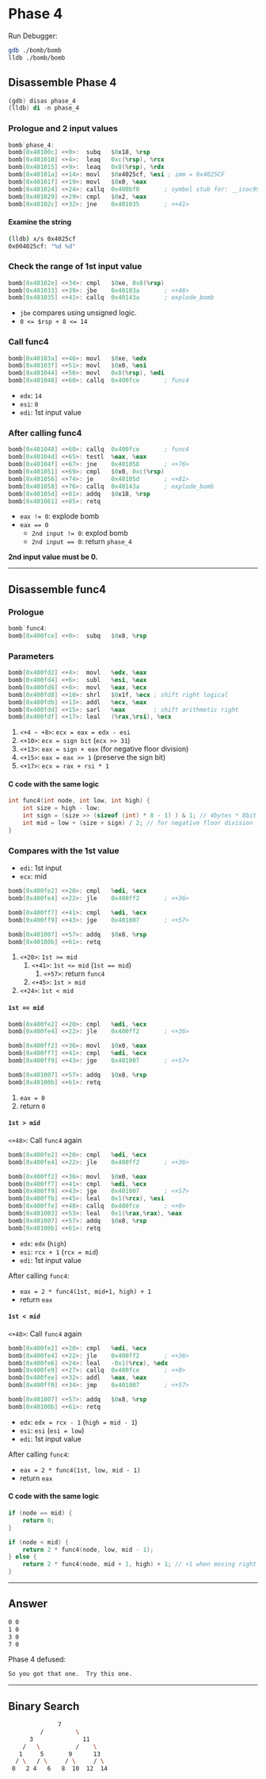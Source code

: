 # Phase 4

Run Debugger:

```bash
gdb ./bomb/bomb
lldb ./bomb/bomb
```

## Disassemble Phase 4

```asm
(gdb) disas phase_4
(lldb) di -n phase_4
```

### Prologue and 2 input values

```asm
bomb`phase_4:
bomb[0x40100c] <+0>:  subq   $0x18, %rsp
bomb[0x401010] <+4>:  leaq   0xc(%rsp), %rcx
bomb[0x401015] <+9>:  leaq   0x8(%rsp), %rdx
bomb[0x40101a] <+14>: movl   $0x4025cf, %esi ; imm = 0x4025CF
bomb[0x40101f] <+19>: movl   $0x0, %eax
bomb[0x401024] <+24>: callq  0x400bf0       ; symbol stub for: __isoc99_sscanf
bomb[0x401029] <+29>: cmpl   $0x2, %eax
bomb[0x40102c] <+32>: jne    0x401035       ; <+41>
```

#### Examine the string

```bash
(lldb) x/s 0x4025cf
0x004025cf: "%d %d"
```

### Check the range of 1st input value

```asm
bomb[0x40102e] <+34>: cmpl   $0xe, 0x8(%rsp)
bomb[0x401033] <+39>: jbe    0x40103a       ; <+46>
bomb[0x401035] <+41>: callq  0x40143a       ; explode_bomb
```

- `jbe` compares using unsigned logic. 
- `0 <= $rsp + 8 <= 14`

### Call func4

```asm
bomb[0x40103a] <+46>: movl   $0xe, %edx
bomb[0x40103f] <+51>: movl   $0x0, %esi
bomb[0x401044] <+56>: movl   0x8(%rsp), %edi
bomb[0x401048] <+60>: callq  0x400fce       ; func4
```

- `edx`: `14`
- `esi`: `0`
- `edi`: 1st input value

### After calling func4

```asm
bomb[0x401048] <+60>: callq  0x400fce       ; func4
bomb[0x40104d] <+65>: testl  %eax, %eax
bomb[0x40104f] <+67>: jne    0x401058       ; <+76>
bomb[0x401051] <+69>: cmpl   $0x0, 0xc(%rsp)
bomb[0x401056] <+74>: je     0x40105d       ; <+81>
bomb[0x401058] <+76>: callq  0x40143a       ; explode_bomb
bomb[0x40105d] <+81>: addq   $0x18, %rsp
bomb[0x401061] <+85>: retq
```

- `eax != 0`: explode bomb
- `eax == 0`
  - `2nd input != 0`: explod bomb
  - `2nd input == 0`: return `phase_4`

**2nd input value must be 0.**

---

## Disassemble func4

### Prologue

```asm
bomb`func4:
bomb[0x400fce] <+0>:  subq   $0x8, %rsp
```

### Parameters

```asm
bomb[0x400fd2] <+4>:  movl   %edx, %eax
bomb[0x400fd4] <+6>:  subl   %esi, %eax
bomb[0x400fd6] <+8>:  movl   %eax, %ecx
bomb[0x400fd8] <+10>: shrl   $0x1f, %ecx ; shift right logical
bomb[0x400fdb] <+13>: addl   %ecx, %eax
bomb[0x400fdd] <+15>: sarl   %eax        ; shift arithmetic right
bomb[0x400fdf] <+17>: leal   (%rax,%rsi), %ecx
```

1. `<+4 ~ +8>`: `ecx = eax = edx - esi`
1. `<+10>`: `ecx = sign bit` (`ecx >> 31`)
1. `<+13>`: `eax = sign + eax` (for negative floor division)
1. `<+15>`: `eax = eax >> 1` (preserve the sign bit)
1. `<+17>`: `ecx = rax + rsi * 1`

#### C code with the same logic

```c
int func4(int node, int low, int high) {
	int size = high - low;
	int sign = (size >> (sizeof (int) * 8 - 1) ) & 1; // 4bytes * 8bit - 1bit
	int mid = low + (size + sign) / 2; // for negative floor division
}
```

### Compares with the 1st value

- `edi`: 1st input
- `ecx`: mid

```asm
bomb[0x400fe2] <+20>: cmpl   %edi, %ecx
bomb[0x400fe4] <+22>: jle    0x400ff2       ; <+36>

bomb[0x400ff7] <+41>: cmpl   %edi, %ecx
bomb[0x400ff9] <+43>: jge    0x401007       ; <+57>

bomb[0x401007] <+57>: addq   $0x8, %rsp
bomb[0x40100b] <+61>: retq
```

1. `<+20>`: `1st >= mid`
   1. `<+41>`: `1st <= mid` (`1st == mid`)
      1. `<+57>`: return `func4`
   1. `<+45>`: `1st > mid`
1. `<+24>`: `1st < mid`

#### `1st == mid`

```asm
bomb[0x400fe2] <+20>: cmpl   %edi, %ecx
bomb[0x400fe4] <+22>: jle    0x400ff2       ; <+36>

bomb[0x400ff2] <+36>: movl   $0x0, %eax
bomb[0x400ff7] <+41>: cmpl   %edi, %ecx
bomb[0x400ff9] <+43>: jge    0x401007       ; <+57>

bomb[0x401007] <+57>: addq   $0x8, %rsp
bomb[0x40100b] <+61>: retq
```

1. `eax = 0`
1. return `0` 

#### `1st > mid`

`<+48>`: Call `func4` again

```asm
bomb[0x400fe2] <+20>: cmpl   %edi, %ecx
bomb[0x400fe4] <+22>: jle    0x400ff2       ; <+36>

bomb[0x400ff2] <+36>: movl   $0x0, %eax
bomb[0x400ff7] <+41>: cmpl   %edi, %ecx
bomb[0x400ff9] <+43>: jge    0x401007       ; <+57>
bomb[0x400ffb] <+45>: leal   0x1(%rcx), %esi
bomb[0x400ffe] <+48>: callq  0x400fce       ; <+0>
bomb[0x401003] <+53>: leal   0x1(%rax,%rax), %eax
bomb[0x401007] <+57>: addq   $0x8, %rsp
bomb[0x40100b] <+61>: retq
```

- `edx`: `edx` (`high`)
- `esi`: `rcx + 1` (`rcx = mid`)
- `edi`: 1st input value

After calling `func4`:

- `eax = 2 * func4(1st, mid+1, high) + 1`
- return `eax`

#### `1st < mid`

`<+48>`: Call `func4` again

```asm
bomb[0x400fe2] <+20>: cmpl   %edi, %ecx
bomb[0x400fe4] <+22>: jle    0x400ff2       ; <+36>
bomb[0x400fe6] <+24>: leal   -0x1(%rcx), %edx
bomb[0x400fe9] <+27>: callq  0x400fce       ; <+0>
bomb[0x400fee] <+32>: addl   %eax, %eax
bomb[0x400ff0] <+34>: jmp    0x401007       ; <+57>

bomb[0x401007] <+57>: addq   $0x8, %rsp
bomb[0x40100b] <+61>: retq
```

- `edx`: `edx = rcx - 1` (`high = mid - 1`)
- `esi`: `esi` (`esi = low`)
- `edi`: 1st input value

After calling `func4`:

- `eax = 2 * func4(1st, low, mid - 1)`
- return `eax`

#### C code with the same logic

```c
if (node == mid) {
	return 0;
}

if (node < mid) {
	return 2 * func4(node, low, mid - 1);
} else {
	return 2 * func4(node, mid + 1, high) + 1; // +1 when moving right
}
```

---

## Answer

```bash
0 0
1 0
3 0
7 0
```

Phase 4 defused:

```bash
So you got that one.  Try this one.
```

---

## Binary Search

```bash
              7
         /         \
      3              11
    /   \          /    \
   1     5       9      13
  / \   / \     / \     / \
 0   2 4   6   8  10  12  14
```

